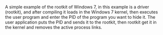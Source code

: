 A simple example of the rootkit of Windows 7, in this example is a driver (rootkit), and after compiling it loads in the Windows 7 kernel, then executes the user program and enter the PID of the program you want to hide it.
The user application puts the PID and sends it to the rootkit, then rootkit get it in the kernel and removes the active process links.